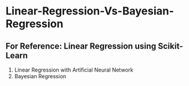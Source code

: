 # Linear-Regression-Vs-Bayesian-Regression
## For Reference: Linear Regression using Scikit-Learn 
1. Linear Regression with Artificial Neural Network 
2. Bayesian Regression
